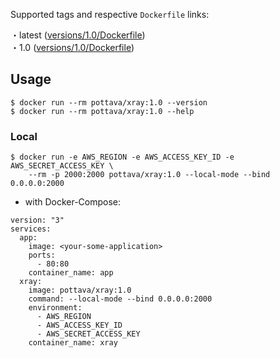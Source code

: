 Supported tags and respective `Dockerfile` links:

・latest ([versions/1.0/Dockerfile](https://github.com/pottava/dockerized-aws-x-ray/blob/master/versions/1.0/Dockerfile))  
・1.0 ([versions/1.0/Dockerfile](https://github.com/pottava/dockerized-aws-x-ray/blob/master/versions/1.0/Dockerfile))  


## Usage

```
$ docker run --rm pottava/xray:1.0 --version
$ docker run --rm pottava/xray:1.0 --help
```

### Local

```
$ docker run -e AWS_REGION -e AWS_ACCESS_KEY_ID -e AWS_SECRET_ACCESS_KEY \
    --rm -p 2000:2000 pottava/xray:1.0 --local-mode --bind 0.0.0.0:2000
```

* with Docker-Compose:

```
version: "3"
services:
  app:
    image: <your-some-application>
    ports:
      - 80:80
    container_name: app
  xray:
    image: pottava/xray:1.0
    command: --local-mode --bind 0.0.0.0:2000
    environment:
      - AWS_REGION
      - AWS_ACCESS_KEY_ID
      - AWS_SECRET_ACCESS_KEY
    container_name: xray
```
